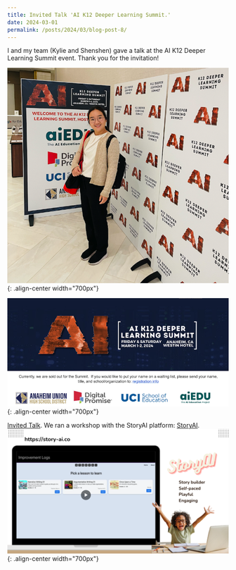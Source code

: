 ```yaml
---
title: Invited Talk 'AI K12 Deeper Learning Summit.'
date: 2024-03-01
permalink: /posts/2024/03/blog-post-8/
---
```


I and my team (Kylie and Shenshen) gave a talk at the AI K12 Deeper Learning Summit event.
Thank you for the invitation!

![AI Summit](/images/aisummit-ariel.png){: .align-center width="700px"}

![AI Summit](/images/ai-summit.png){: .align-center width="700px"}

[Invited Talk](https://web.cvent.com/event/878601bf-fb79-4341-ae2f-e319ac3d1c2f/websitePage:5a84a07b-ec3d-435e-a8c6-9ab7d293d6bc).
We ran a workshop with the StoryAI platform: [StoryAI](https://story-ai.co/index.html#/).
![AI Summit](/images/presentation-00.png){: .align-center width="700px"}
